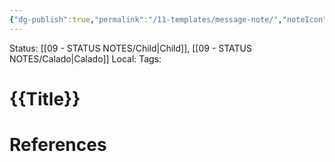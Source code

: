 ```yaml
---
{"dg-publish":true,"permalink":"/11-templates/message-note/","noteIcon":""}
---
```


Status: [[09 - STATUS NOTES/Child\|Child]], [[09 - STATUS NOTES/Calado\|Calado]]
Local: 
Tags: 

# {{Title}}





# References

